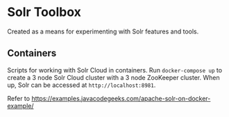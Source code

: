 # Solr Toolbox

Created as a means for experimenting with Solr features and tools.

## Containers

Scripts for working with Solr Cloud in containers. Run `docker-compose up` to create a 3 node Solr Cloud cluster with a 3 node ZooKeeper cluster. When up, Solr can be accessed at `http://localhost:8981`.

Refer to https://examples.javacodegeeks.com/apache-solr-on-docker-example/
